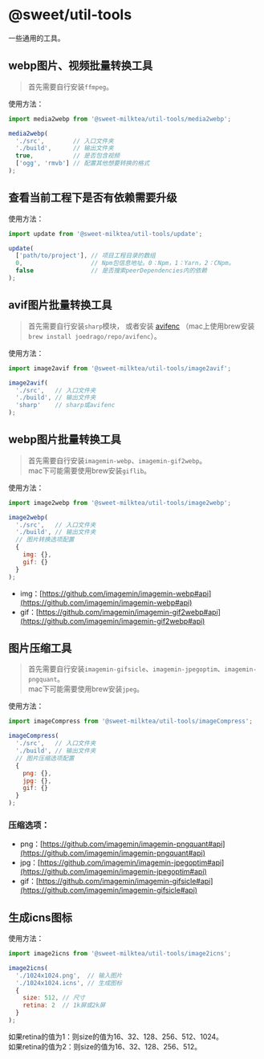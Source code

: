 # @sweet/util-tools

一些通用的工具。

## webp图片、视频批量转换工具

> 首先需要自行安装`ffmpeg`。

使用方法：

```javascript
import media2webp from '@sweet-milktea/util-tools/media2webp';

media2webp(
  './src',        // 入口文件夹
  './build',      // 输出文件夹
  true,           // 是否包含视频
  ['ogg', 'rmvb'] // 配置其他想要转换的格式
);
```

## 查看当前工程下是否有依赖需要升级

使用方法：

```javascript
import update from '@sweet-milktea/util-tools/update';

update(
  ['path/to/project'], // 项目工程目录的数组
  0,                   // Npm包信息地址。0：Npm，1：Yarn，2：CNpm。
  false                // 是否搜索peerDependencies内的依赖
);
```

## avif图片批量转换工具

> 首先需要自行安装`sharp`模块，
> 或者安装 [avifenc](https://github.com/AOMediaCodec/libavif) （mac上使用brew安装`brew install joedrago/repo/avifenc`）。

使用方法：

```javascript
import image2avif from '@sweet-milktea/util-tools/image2avif';

image2avif(
  './src',   // 入口文件夹
  './build', // 输出文件夹
  'sharp'    // sharp或avifenc
);
```

## webp图片批量转换工具

> 首先需要自行安装`imagemin-webp`、`imagemin-gif2webp`。   
> mac下可能需要使用brew安装`giflib`。

使用方法：

```javascript
import image2webp from '@sweet-milktea/util-tools/image2webp';

image2webp(
  './src',   // 入口文件夹
  './build', // 输出文件夹
  // 图片转换选项配置
  {
    img: {},
    gif: {}
  }
);
```

* img：[https://github.com/imagemin/imagemin-webp#api](https://github.com/imagemin/imagemin-webp#api)
* gif：[https://github.com/imagemin/imagemin-gif2webp#api](https://github.com/imagemin/imagemin-gif2webp#api)

## 图片压缩工具

> 首先需要自行安装`imagemin-gifsicle`、`imagemin-jpegoptim`、`imagemin-pngquant`。   
> mac下可能需要使用brew安装`jpeg`。

使用方法：

```javascript
import imageCompress from '@sweet-milktea/util-tools/imageCompress';

imageCompress(
  './src',   // 入口文件夹
  './build', // 输出文件夹
  // 图片压缩选项配置
  {
    png: {},
    jpg: {},
    gif: {}
  }
);
```

### 压缩选项：

* png：[https://github.com/imagemin/imagemin-pngquant#api](https://github.com/imagemin/imagemin-pngquant#api)
* jpg：[https://github.com/imagemin/imagemin-jpegoptim#api](https://github.com/imagemin/imagemin-jpegoptim#api)
* gif：[https://github.com/imagemin/imagemin-gifsicle#api](https://github.com/imagemin/imagemin-gifsicle#api)

## 生成icns图标

使用方法：

```javascript
import image2icns from '@sweet-milktea/util-tools/image2icns';

image2icns(
  './1024x1024.png',  // 输入图片
  './1024x1024.icns', // 生成图标
  {
    size: 512, // 尺寸
    retina: 2  // 1k屏或2k屏 
  }
);
```

如果retina的值为1：则size的值为16、32、128、256、512、1024。   
如果retina的值为2：则size的值为16、32、128、256、512。